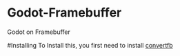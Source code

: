# Godot-Framebuffer
Godot on Framebuffer

#Installing
To Install this, you first need to install [convertfb](https://github.com/zqb-all/convertfb)
